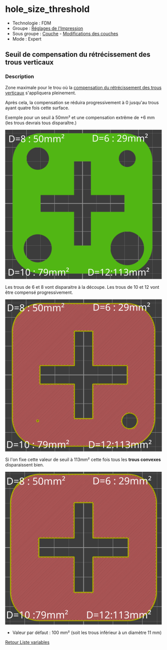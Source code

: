 # hole_size_threshold

* Technologie : FDM
* Groupe : [Réglages de l'Impression](../print_settings/print_settings.md)
* Sous groupe : [Couche](../print_settings/print_settings.md#couche) - [Modifications des couches](../print_settings/print_settings.md#modifications-des-couches)
* Mode : Expert

## Seuil de compensation du rétrécissement des trous verticaux

### Description

Zone maximale pour le trou où la [compensation du rétrécissement des trous verticaux](hole_size_compensation.md) s'appliquera pleinement. 

Après cela, la compensation  se  réduira progressivement à 0 jusqu'au trous ayant quatre fois cette surface. 

Exemple pour un seuil à 50mm² et une compensation extrême de +6 mm (les trous devrais tous disparaître.)

![Diamètre des trous convexes](images/hole_size_threshold/001.svg)

Les trous de 6 et 8 vont disparaitre à la découpe. Les trous de 10 et 12 vont être compensé progressivement.

![Compensation seuil 50mm²](images/hole_size_threshold/002.svg)

Si l'on fixe cette valeur de seuil à 113mm² cette fois tous les **trous convexes** disparaissent bien.

![Compensation seuil 113mm²](images/hole_size_threshold/003.svg)

<!-- > Réglez à 0 pour laisser la compensation de la taille du trou s'appliquer entièrement à tous les trous détectés. -->

* Valeur par défaut : 100 mm²  (soit les trous inférieur à un diamètre 11 mm)

[Retour Liste variables](variable_list.md)
